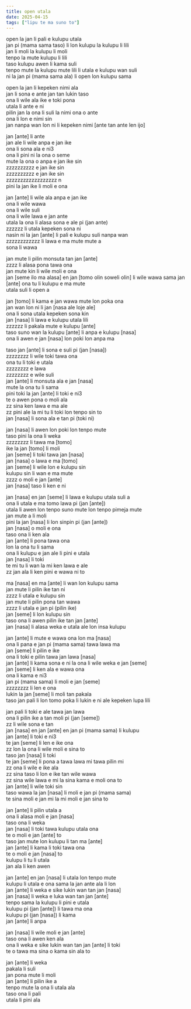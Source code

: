```yaml
---
title: open utala
date: 2025-04-15
tags: ["lipu te ma suno to"]
---
```


open la jan li pali e kulupu utala  
jan pi (mama sama taso) li lon kulupu la kulupu li lili  
jan li moli la kulupu li moli  
tenpo la mute kulupu li lili  
taso kulupu awen li kama suli  
tenpo mute la kulupu mute lili li utala e kulupu wan suli  
ni la jan pi (mama sama ala) li open lon kulupu sama  

open la jan li kepeken nimi ala  
jan li sona e ante jan tan lukin taso  
ona li wile ala ike e toki pona  
utala li ante e ni  
pilin jan la ona li suli la nimi ona o ante  
ona li lon e nimi sin  
jan nanpa wan lon ni li kepeken nimi [ante tan ante len ijo]  

jan [ante] li ante  
jan ale li wile anpa e jan ike  
ona li sona ala e ni3  
ona li pini ni la ona o seme  
mute la ona o anpa e jan ike sin  
zzzzzzzzzz e jan ike sin  
zzzzzzzzzz e jan ike sin  
zzzzzzzzzzzzzzzzzz n  
pini la jan ike li moli e ona  

jan [ante] li wile ala anpa e jan ike  
ona li wile wawa  
ona li wile suli  
ona li wile lawa e jan ante  
utala la ona li alasa sona e ale pi (jan ante)  
zzzzzz li utala kepeken sona ni  
nasin ni la jan [ante] li pali e kulupu suli nanpa wan  
zzzzzzzzzzzz li lawa e ma mute mute a  
sona li wawa  

jan mute li pilin monsuta tan jan [ante]  
zzzz li alasa pona tawa ona  
jan mute kin li wile moli e ona  
jan [seme ilo ma alasa] en jan [tomo olin soweli olin] li wile wawa sama jan [ante]
ona tu li kulupu e ma mute  
utala suli li open a  

jan [tomo] li kama e jan wawa mute lon poka ona  
jan wan lon ni li jan [nasa ale loje ale]  
ona li sona utala kepeken sona kin  
jan [nasa] li lawa e kulupu utala lili  
zzzzzz li pakala mute e kulupu [ante]  
taso suno wan la kulupu [ante] li anpa e kulupu [nasa]  
ona li awen e jan [nasa] lon poki lon anpa ma  

taso jan [ante] li sona e suli pi (jan [nasa])  
zzzzzzzz li wile toki tawa ona  
ona tu li toki e utala  
zzzzzzzz e lawa  
zzzzzzzz e wile suli  
jan [ante] li monsuta ala e jan [nasa]  
mute la ona tu li sama  
pini toki la jan [ante] li toki e ni3  
te o awen pona o moli ala  
zz sina ken lawa e ma ale  
zz pini ale la mi tu li toki lon tenpo sin to  
jan [nasa] li sona ala e tan pi (toki ni)  

jan [nasa] li awen lon poki lon tenpo mute  
taso pini la ona li weka  
zzzzzzzz li tawa ma [tomo]  
ike la jan [tomo] li moli  
jan [seme] li toki tawa jan [nasa]  
jan [nasa] o lawa e ma [tomo]  
jan [seme] li wile lon e kulupu sin  
kulupu sin li wan e ma mute  
zzzz o moli e jan [ante]  
jan [nasa] taso li ken e ni  

jan [nasa] en jan [seme] li lawa e kulupu utala suli a  
ona li utala e ma tomo lawa pi (jan [ante])  
utala li awen lon tenpo suno mute lon tenpo pimeja mute  
jan mute a li moli  
pini la jan [nasa] li lon sinpin pi (jan [ante])  
jan [nasa] o moli e ona  
taso ona li ken ala  
jan [ante] li pona tawa ona  
lon la ona tu li sama  
ona li kulupu e jan ale li pini e utala  
jan [nasa] li toki  
te mi tu li wan la mi ken lawa e ale  
zz jan ala li ken pini e wawa ni to  

ma [nasa] en ma [ante] li wan lon kulupu sama  
jan mute li pilin ike tan ni  
zzzz li utala e kulupu sin  
jan mute li pilin pona tan wawa  
zzzz li utala e jan pi (pilin ike)  
jan [seme] li lon kulupu sin  
taso ona li awen pilin ike tan jan [ante]  
jan [nasa] li alasa weka e utala ale lon insa kulupu  

jan [ante] li mute e wawa ona lon ma [nasa]  
ona li pana e jan pi (mama sama) tawa lawa ma  
jan [seme] li pilin e ike  
ona li toki e pilin tawa jan lawa [nasa]  
jan [ante] li kama sona e ni la ona li wile weka e jan [seme]  
jan [seme] li ken ala e wawa ona  
ona li kama e ni3  
jan pi (mama sama) li moli e jan [seme]  
zzzzzzzz li len e ona  
lukin la jan [seme] li moli tan pakala  
taso jan pali li lon tomo poka li lukin e ni ale kepeken lupa lili  

jan pali li toki e ale tawa jan lawa  
ona li pilin ike a tan moli pi (jan [seme])  
zz li wile sona e tan  
jan [nasa] en jan [ante] en jan pi (mama sama) li kulupu  
jan [ante] li toki e ni3  
te jan [seme] li len e ike ona  
zz lon la ona li wile moli e sina to  
taso jan [nasa] li toki  
te jan [seme] li pona a tawa lawa mi tawa pilin mi  
zz ona li wile e ike ala  
zz sina taso li lon e ike tan wile wawa  
zz sina wile lawa e mi la sina kama e moli ona to  
jan [ante] li wile toki sin  
taso wawa la jan [nasa] li moli e jan pi (mama sama)  
te sina moli e jan mi la mi moli e jan sina to  

jan [ante] li pilin utala a  
ona li alasa moli e jan [nasa]  
taso ona li weka  
jan [nasa] li toki tawa kulupu utala ona  
te o moli e jan [ante] to  
taso jan mute lon kulupu li tan ma [ante]  
jan [ante] li kama li toki tawa ona  
te o moli e jan [nasa] to  
kulupu li tu li utala  
jan ala li ken awen  

jan [ante] en jan [nasa] li utala lon tenpo mute  
kulupu li utala e ona sama la jan ante ala li lon  
jan [ante] li weka e sike lukin wan tan jan [nasa]  
jan [nasa] li weka e luka wan tan jan [ante]  
tenpo sama la kulupu li pini e utala  
kulupu pi (jan [ante]) li tawa ma ona  
kulupu pi (jan [nasa]) li kama  
jan [ante] li anpa  

jan [nasa] li wile moli e jan [ante]  
taso ona li awen ken ala  
ona li weka e sike lukin wan tan jan [ante] li toki  
te o tawa ma sina o kama sin ala to  

jan [ante] li weka  
pakala li suli  
jan pona mute li moli  
jan [ante] li pilin ike a  
tenpo mute la ona li utala ala  
taso ona li pali  
utala li pini ala  
